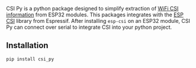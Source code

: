 CSI Py is a python package designed to simplify extraction of [WiFi CSI information](https://en.wikipedia.org/wiki/Channel_state_information) from ESP32 modules. This packages integrates with the [ESP CSI](https://github.com/espressif/esp-csi) library from Espressif. After installing `esp-csi` on an ESP32 module, CSI Py can connect over serial to integrate CSI into your python project. 

## Installation
``` bash
pip install csi_py
```

